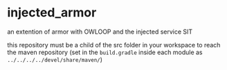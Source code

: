 # injected_armor
an extention of armor with OWLOOP and the injected service SIT

this repository must be a child of the src folder in your workspace to reach the maven repository (set in the `build.gradle` inside each module as `../../../../devel/share/maven/`)
